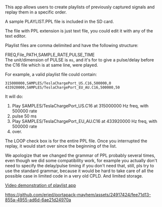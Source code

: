 This app allows users to create playlists of previously captured signals and replay them in a specific order.  

A sample PLAYLIST.PPL file is included in the SD card.

The file with PPL extension is just text file, you could edit it with any of the text editor.  

Playlist files are comma delimited and have the following structure:

FREQ,File_PATH,SAMPLE_RATE,PULSE_TIME   
The unit/dimension of PULSE is `ms`, and it's for to give a pulse/delay before the C16 file which is at same line, were played.

For example, a valid playlist file could contain:
```
315000000,SAMPLES/TeslaChargePort_US.C16,500000,0
433920000,SAMPLES/TeslaChargePort_EU_AU.C16,500000,50
```


It will do:  
1. Play SAMPLES/TeslaChargePort_US.C16 at 315000000 Hz freq, with 500000 rate  
2. pulse 50 ms  
3. Play SAMPLES/TeslaChargePort_EU_AU.C16 at 433920000 Hz freq, with 500000 rate  
4. over.  
  
The LOOP check box is for the entire PPL file. 
Once you interrupted the replay, it would start over since the beginning of the list.  

We apologize that we changed the grammar of PPL probably several times, even though we did some compatibility work, for example you actually don't need to specify the delay/pulse timing if you don't need that, still, pls try to use the standard grammar, because it would be hard to take care of all the possible case in limited  code in a very old CPLD. And limited storage.    

[Video demonstration of playlist app](https://user-images.githubusercontent.com/164560/191515258-36621648-3827-4eed-b77b-e8dbaf9be63e.mov)

https://github.com/eried/portapack-mayhem/assets/24917424/fee71d13-855a-4955-ad6d-6ae21d24970a



